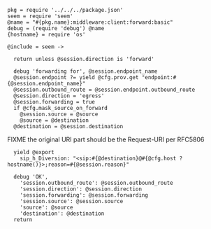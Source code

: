     pkg = require '../../../package.json'
    seem = require 'seem'
    @name = "#{pkg.name}:middleware:client:forward:basic"
    debug = (require 'debug') @name
    {hostname} = require 'os'

    @include = seem ->

      return unless @session.direction is 'forward'

      debug 'forwarding for', @session.endpoint_name
      @session.endpoint ?= yield @cfg.prov.get "endpoint:#{@session.endpoint_name}"
      @session.outbound_route = @session.endpoint.outbound_route
      @session.direction = 'egress'
      @session.forwarding = true
      if @cfg.mask_source_on_forward
        @session.source = @source
        @source = @destination
      @destination = @session.destination

FIXME the original URI part should be the Request-URI per RFC5806

      yield @export
        sip_h_Diversion: "<sip:#{@destination}@#{@cfg.host ? hostname()}>;reason=#{@session.reason}"

      debug 'OK',
        'session.outbound_route': @session.outbound_route
        'session.direction': @session.direction
        'session.forwarding': @session.forwarding
        'session.source': @session.source
        'source': @source
        'destination': @destination
      return
